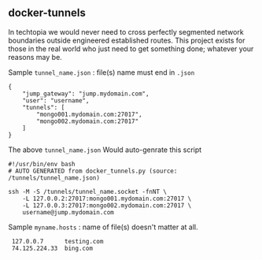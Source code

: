 docker-tunnels
---
In techtopia we would never need to cross perfectly segmented network boundaries outside engineered established routes. This project exists for those in the real world who just need to get something done; whatever your reasons may be.

Sample `tunnel_name.json` : file(s) name must end in `.json`

    {
        "jump_gateway": "jump.mydomain.com",
        "user": "username",
        "tunnels": [
            "mongo001.mydomain.com:27017",
            "mongo002.mydomain.com:27017"
        ]
    }

The above `tunnel_name.json` Would auto-genrate this script

    #!/usr/bin/env bash
    # AUTO GENERATED from docker_tunnels.py (source: /tunnels/tunnel_name.json)
    
    ssh -M -S /tunnels/tunnel_name.socket -fnNT \
    	-L 127.0.0.2:27017:mongo001.mydomain.com:27017 \
    	-L 127.0.0.3:27017:mongo002.mydomain.com:27017 \
    	username@jump.mydomain.com

Sample `myname.hosts` : name of file(s) doesn't matter at all.

     127.0.0.7		testing.com
     74.125.224.33	bing.com

